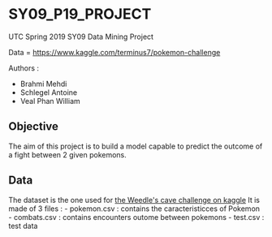 # SY09_P19_PROJECT

UTC Spring 2019 SY09 Data Mining Project

Data = https://www.kaggle.com/terminus7/pokemon-challenge

Authors :
 - Brahmi Mehdi
 - Schlegel Antoine
 - Veal Phan William

## Objective

The aim of this project is to build a model capable to predict the outcome of a fight between
2 given pokemons.

## Data

The dataset is the one used for 
[the Weedle's cave challenge on kaggle](https://www.kaggle.com/terminus7/pokemon-challenge)
It is made of 3 files :
    - pokemon.csv : contains the caracteristicces of Pokemon
    - combats.csv : contains encounters outome between pokemons
    - test.csv : test data